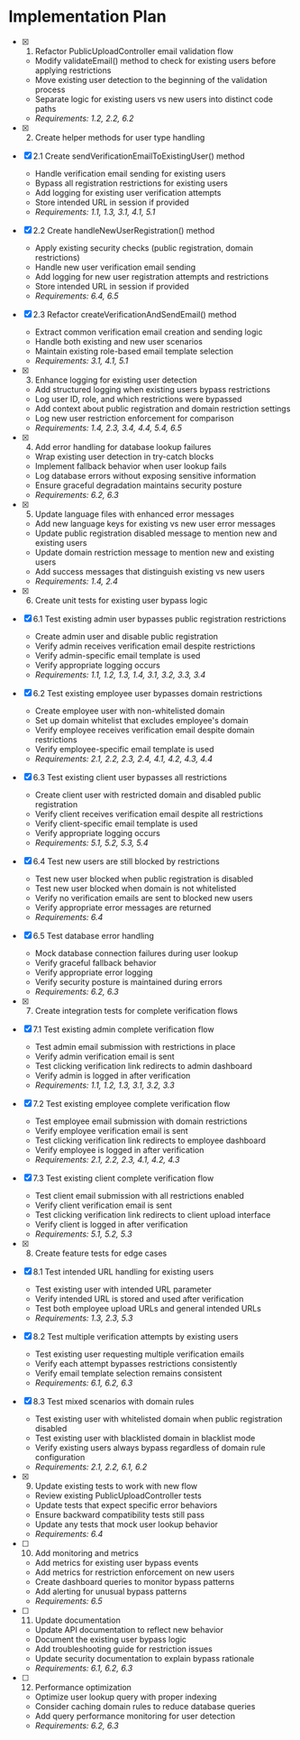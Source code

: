 # Implementation Plan

- [x] 1. Refactor PublicUploadController email validation flow
  - Modify validateEmail() method to check for existing users before applying restrictions
  - Move existing user detection to the beginning of the validation process
  - Separate logic for existing users vs new users into distinct code paths
  - _Requirements: 1.2, 2.2, 6.2_

- [x] 2. Create helper methods for user type handling
- [x] 2.1 Create sendVerificationEmailToExistingUser() method
  - Handle verification email sending for existing users
  - Bypass all registration restrictions for existing users
  - Add logging for existing user verification attempts
  - Store intended URL in session if provided
  - _Requirements: 1.1, 1.3, 3.1, 4.1, 5.1_

- [x] 2.2 Create handleNewUserRegistration() method
  - Apply existing security checks (public registration, domain restrictions)
  - Handle new user verification email sending
  - Add logging for new user registration attempts and restrictions
  - Store intended URL in session if provided
  - _Requirements: 6.4, 6.5_

- [x] 2.3 Refactor createVerificationAndSendEmail() method
  - Extract common verification email creation and sending logic
  - Handle both existing and new user scenarios
  - Maintain existing role-based email template selection
  - _Requirements: 3.1, 4.1, 5.1_

- [x] 3. Enhance logging for existing user detection
  - Add structured logging when existing users bypass restrictions
  - Log user ID, role, and which restrictions were bypassed
  - Add context about public registration and domain restriction settings
  - Log new user restriction enforcement for comparison
  - _Requirements: 1.4, 2.3, 3.4, 4.4, 5.4, 6.5_

- [x] 4. Add error handling for database lookup failures
  - Wrap existing user detection in try-catch blocks
  - Implement fallback behavior when user lookup fails
  - Log database errors without exposing sensitive information
  - Ensure graceful degradation maintains security posture
  - _Requirements: 6.2, 6.3_

- [x] 5. Update language files with enhanced error messages
  - Add new language keys for existing vs new user error messages
  - Update public registration disabled message to mention new and existing users
  - Update domain restriction message to mention new and existing users
  - Add success messages that distinguish existing vs new users
  - _Requirements: 1.4, 2.4_

- [x] 6. Create unit tests for existing user bypass logic
- [x] 6.1 Test existing admin user bypasses public registration restrictions
  - Create admin user and disable public registration
  - Verify admin receives verification email despite restrictions
  - Verify admin-specific email template is used
  - Verify appropriate logging occurs
  - _Requirements: 1.1, 1.2, 1.3, 1.4, 3.1, 3.2, 3.3, 3.4_

- [x] 6.2 Test existing employee user bypasses domain restrictions
  - Create employee user with non-whitelisted domain
  - Set up domain whitelist that excludes employee's domain
  - Verify employee receives verification email despite domain restrictions
  - Verify employee-specific email template is used
  - _Requirements: 2.1, 2.2, 2.3, 2.4, 4.1, 4.2, 4.3, 4.4_

- [x] 6.3 Test existing client user bypasses all restrictions
  - Create client user with restricted domain and disabled public registration
  - Verify client receives verification email despite all restrictions
  - Verify client-specific email template is used
  - Verify appropriate logging occurs
  - _Requirements: 5.1, 5.2, 5.3, 5.4_

- [x] 6.4 Test new users are still blocked by restrictions
  - Test new user blocked when public registration is disabled
  - Test new user blocked when domain is not whitelisted
  - Verify no verification emails are sent to blocked new users
  - Verify appropriate error messages are returned
  - _Requirements: 6.4_

- [x] 6.5 Test database error handling
  - Mock database connection failures during user lookup
  - Verify graceful fallback behavior
  - Verify appropriate error logging
  - Verify security posture is maintained during errors
  - _Requirements: 6.2, 6.3_

- [x] 7. Create integration tests for complete verification flows
- [x] 7.1 Test existing admin complete verification flow
  - Test admin email submission with restrictions in place
  - Verify admin verification email is sent
  - Test clicking verification link redirects to admin dashboard
  - Verify admin is logged in after verification
  - _Requirements: 1.1, 1.2, 1.3, 3.1, 3.2, 3.3_

- [x] 7.2 Test existing employee complete verification flow
  - Test employee email submission with domain restrictions
  - Verify employee verification email is sent
  - Test clicking verification link redirects to employee dashboard
  - Verify employee is logged in after verification
  - _Requirements: 2.1, 2.2, 2.3, 4.1, 4.2, 4.3_

- [x] 7.3 Test existing client complete verification flow
  - Test client email submission with all restrictions enabled
  - Verify client verification email is sent
  - Test clicking verification link redirects to client upload interface
  - Verify client is logged in after verification
  - _Requirements: 5.1, 5.2, 5.3_

- [x] 8. Create feature tests for edge cases
- [x] 8.1 Test intended URL handling for existing users
  - Test existing user with intended URL parameter
  - Verify intended URL is stored and used after verification
  - Test both employee upload URLs and general intended URLs
  - _Requirements: 1.3, 2.3, 5.3_

- [x] 8.2 Test multiple verification attempts by existing users
  - Test existing user requesting multiple verification emails
  - Verify each attempt bypasses restrictions consistently
  - Verify email template selection remains consistent
  - _Requirements: 6.1, 6.2, 6.3_

- [x] 8.3 Test mixed scenarios with domain rules
  - Test existing user with whitelisted domain when public registration disabled
  - Test existing user with blacklisted domain in blacklist mode
  - Verify existing users always bypass regardless of domain rule configuration
  - _Requirements: 2.1, 2.2, 6.1, 6.2_

- [x] 9. Update existing tests to work with new flow
  - Review existing PublicUploadController tests
  - Update tests that expect specific error behaviors
  - Ensure backward compatibility tests still pass
  - Update any tests that mock user lookup behavior
  - _Requirements: 6.4_

- [ ] 10. Add monitoring and metrics
  - Add metrics for existing user bypass events
  - Add metrics for restriction enforcement on new users
  - Create dashboard queries to monitor bypass patterns
  - Add alerting for unusual bypass patterns
  - _Requirements: 6.5_

- [ ] 11. Update documentation
  - Update API documentation to reflect new behavior
  - Document the existing user bypass logic
  - Add troubleshooting guide for restriction issues
  - Update security documentation to explain bypass rationale
  - _Requirements: 6.1, 6.2, 6.3_

- [ ] 12. Performance optimization
  - Optimize user lookup query with proper indexing
  - Consider caching domain rules to reduce database queries
  - Add query performance monitoring for user detection
  - _Requirements: 6.2, 6.3_
